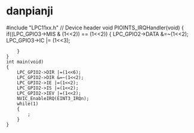 # danpianji
#include "LPC11xx.h"                    // Device header
void PIOINTS_IRQHandler(void)
	{
		if((LPC_GPIO3->MIS & (1<<2)) == (1<<2))
		{
			LPC_GPIO2->DATA &=~(1<<2);
			LPC_GPIO3->IC |= (1<<3);
			
		}
	}
	int main(void)
	{
		LPC_GPIO2->DIR |=(1<<6);
		LPC_GPIO2->DIR &=~(1<<2);
		LPC_GPIO2->IE |=(1<<2);
		LPC_GPIO2->IS |=(1<<2);
		LPC_GPIO2->IEV |=(1<<2);
		NVIC_EnableIRQ(EINT3_IRQn);
		while(1)
		{
			;
		}
	}
